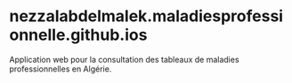 # nezzalabdelmalek.maladiesprofessionnelle.github.ios
Application web pour la consultation des tableaux de maladies professionnelles en Algérie.
